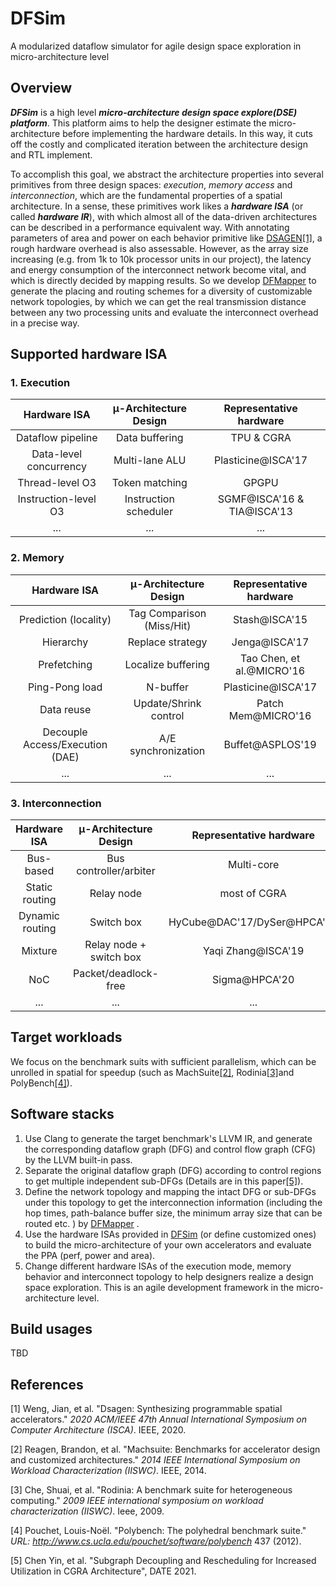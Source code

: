 # DFSim

A modularized dataflow simulator for agile design space exploration in micro-architecture level



## Overview

***DFSim*** is a high level ***micro-architecture design space explore(DSE) platform***. This platform aims to help the designer estimate the micro-architecture before implementing the hardware details. In this way, it cuts off the costly and complicated iteration between the architecture design and RTL implement. 

To accomplish this goal, we abstract the architecture properties into several primitives from three design spaces: *execution*, *memory access* and *interconnection*, which are the fundamental properties of a spatial architecture. In a sense, these primitives work likes a ***hardware ISA*** (or called ***hardware IR***), with which almost all of the data-driven architectures can be described in a performance equivalent way. With annotating parameters of area and power on each behavior primitive like [DSAGEN](https://github.com/PolyArch/dsa-framework)<a href="#ref-dsagen">[1]</a>, a rough hardware overhead is also assessable. However, as the array size increasing (e.g. from 1k to 10k processor units in our project), the latency and energy consumption of the interconnect network become vital, and which is directly decided by mapping results. So we develop [DFMapper](https://github.com/chenyin0/DFMapper) to generate the placing and routing schemes for a diversity of customizable network topologies, by which we can get the real transmission distance between any two processing units and evaluate the interconnect overhead in a precise way.



## Supported hardware ISA 

### 1. Execution

|      Hardware ISA      | μ-Architecture Design |  Representative hardware   |
| :--------------------: | :-------------------: | :------------------------: |
|   Dataflow pipeline    |    Data buffering     |         TPU & CGRA         |
| Data-level concurrency |    Multi-lane ALU     |     Plasticine@ISCA'17     |
|    Thread-level O3     |    Token matching     |           GPGPU            |
|  Instruction-level O3  | Instruction scheduler | SGMF@ISCA'16 & TIA@ISCA'13 |
|          ...           |          ...          |            ...             |

### 2. Memory

|          Hardware ISA           |   μ-Architecture Design   |  Representative hardware  |
| :-----------------------------: | :-----------------------: | :-----------------------: |
|      Prediction (locality)      | Tag Comparison (Miss/Hit) |       Stash@ISCA'15       |
|            Hierarchy            |     Replace strategy      |       Jenga@ISCA'17       |
|           Prefetching           |    Localize buffering     | Tao Chen, et al.@MICRO'16 |
|         Ping-Pong load          |         N-buffer          |    Plasticine@ISCA'17     |
|           Data reuse            |   Update/Shrink control   |    Patch Mem@MICRO'16     |
| Decouple Access/Execution (DAE) |    A/E synchronization    |     Buffet@ASPLOS'19      |
|               ...               |            ...            |            ...            |

### 3. Interconnection

|  Hardware ISA   |  μ-Architecture Design  |   Representative hardware   |
| :-------------: | :---------------------: | :-------------------------: |
|    Bus-based    | Bus controller/arbiter  |         Multi-core          |
| Static routing  |       Relay node        |        most of CGRA         |
| Dynamic routing |       Switch box        | HyCube@DAC'17/DySer@HPCA'11 |
|     Mixture     | Relay node + switch box |     Yaqi Zhang@ISCA'19      |
|       NoC       |  Packet/deadlock-free   |        Sigma@HPCA'20        |
|       ...       |           ...           |             ...             |



## Target workloads

We focus on the benchmark suits with sufficient parallelism, which can be unrolled in spatial for speedup (such as MachSuite<a href="#ref-machsuite">[2]</a>, Rodinia<a href="#ref-rodinia">[3]</a>and PolyBench<a href="#ref-polybench">[4]</a>).



## Software stacks

1. Use Clang to generate the target benchmark's LLVM IR, and generate the corresponding dataflow graph (DFG) and control flow graph (CFG) by the LLVM built-in pass.
2. Separate the original dataflow graph (DFG) according to control regions to get multiple independent sub-DFGs (Details are in this paper<a href="#ref-subgraph">[5]</a>).
3. Define the network topology and mapping the intact DFG or sub-DFGs under this topology to get the interconnection information (including the hop times, path-balance buffer size, the minimum array size that can be routed etc. ) by [DFMapper](https://github.com/chenyin0/DFMapper)  .
4. Use the hardware ISAs provided in [DFSim](https://github.com/chenyin0/DataflowSim) (or define customized ones) to build the micro-architecture of your own accelerators and evaluate the PPA (perf, power and area).
5. Change different hardware ISAs of the execution mode, memory behavior and interconnect topology to help designers realize a design space exploration. This is an agile development framework in the micro-architecture level.



## Build usages

TBD



## References

<span name="ref-dsagen">[1] Weng, Jian, et al. "Dsagen: Synthesizing programmable spatial accelerators." *2020 ACM/IEEE 47th Annual International Symposium on Computer Architecture (ISCA)*. IEEE, 2020.</span>

<span name="ref-machsuite">[2] Reagen, Brandon, et al. "Machsuite: Benchmarks for accelerator design and customized architectures." *2014 IEEE International Symposium on Workload Characterization (IISWC)*. IEEE, 2014.</span>

<span name="ref-rodinia">[3] Che, Shuai, et al. "Rodinia: A benchmark suite for heterogeneous computing." *2009 IEEE international symposium on workload characterization (IISWC)*. Ieee, 2009.</span>

<span name="ref-polybench">[4] Pouchet, Louis-Noël. "Polybench: The polyhedral benchmark suite." *URL: http://www.cs.ucla.edu/pouchet/software/polybench* 437 (2012).</span>

<span name="ref-subgraph">[5] Chen Yin, et al. "Subgraph Decoupling and Rescheduling for Increased Utilization in CGRA Architecture", DATE 2021</span>.


